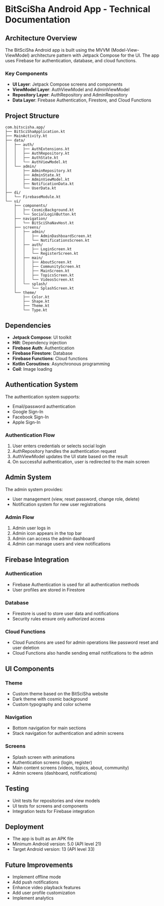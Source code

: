 # BitSciSha Android App - Technical Documentation

## Architecture Overview
The BitSciSha Android app is built using the MVVM (Model-View-ViewModel) architecture pattern with Jetpack Compose for the UI. The app uses Firebase for authentication, database, and cloud functions.

### Key Components
- **UI Layer**: Jetpack Compose screens and components
- **ViewModel Layer**: AuthViewModel and AdminViewModel
- **Repository Layer**: AuthRepository and AdminRepository
- **Data Layer**: Firebase Authentication, Firestore, and Cloud Functions

## Project Structure
```
com.bitscisha.app/
├── BitSciShaApplication.kt
├── MainActivity.kt
├── data/
│   ├── auth/
│   │   ├── AuthExtensions.kt
│   │   ├── AuthRepository.kt
│   │   ├── AuthState.kt
│   │   └── AuthViewModel.kt
│   └── admin/
│       ├── AdminRepository.kt
│       ├── AdminState.kt
│       ├── AdminViewModel.kt
│       ├── NotificationData.kt
│       └── UserData.kt
├── di/
│   └── FirebaseModule.kt
└── ui/
    ├── components/
    │   ├── CosmicBackground.kt
    │   └── SocialLoginButton.kt
    ├── navigation/
    │   └── BitSciShaNavHost.kt
    ├── screens/
    │   ├── admin/
    │   │   ├── AdminDashboardScreen.kt
    │   │   └── NotificationsScreen.kt
    │   ├── auth/
    │   │   ├── LoginScreen.kt
    │   │   └── RegisterScreen.kt
    │   ├── main/
    │   │   ├── AboutScreen.kt
    │   │   ├── CommunityScreen.kt
    │   │   ├── MainScreen.kt
    │   │   ├── TopicsScreen.kt
    │   │   └── VideosScreen.kt
    │   └── splash/
    │       └── SplashScreen.kt
    └── theme/
        ├── Color.kt
        ├── Shape.kt
        ├── Theme.kt
        └── Type.kt
```

## Dependencies
- **Jetpack Compose**: UI toolkit
- **Hilt**: Dependency injection
- **Firebase Auth**: Authentication
- **Firebase Firestore**: Database
- **Firebase Functions**: Cloud functions
- **Kotlin Coroutines**: Asynchronous programming
- **Coil**: Image loading

## Authentication System
The authentication system supports:
- Email/password authentication
- Google Sign-In
- Facebook Sign-In
- Apple Sign-In

### Authentication Flow
1. User enters credentials or selects social login
2. AuthRepository handles the authentication request
3. AuthViewModel updates the UI state based on the result
4. On successful authentication, user is redirected to the main screen

## Admin System
The admin system provides:
- User management (view, reset password, change role, delete)
- Notification system for new user registrations

### Admin Flow
1. Admin user logs in
2. Admin icon appears in the top bar
3. Admin can access the admin dashboard
4. Admin can manage users and view notifications

## Firebase Integration
### Authentication
- Firebase Authentication is used for all authentication methods
- User profiles are stored in Firestore

### Database
- Firestore is used to store user data and notifications
- Security rules ensure only authorized access

### Cloud Functions
- Cloud Functions are used for admin operations like password reset and user deletion
- Cloud Functions also handle sending email notifications to the admin

## UI Components
### Theme
- Custom theme based on the BitSciSha website
- Dark theme with cosmic background
- Custom typography and color scheme

### Navigation
- Bottom navigation for main sections
- Stack navigation for authentication and admin screens

### Screens
- Splash screen with animations
- Authentication screens (login, register)
- Main content screens (videos, topics, about, community)
- Admin screens (dashboard, notifications)

## Testing
- Unit tests for repositories and view models
- UI tests for screens and components
- Integration tests for Firebase integration

## Deployment
- The app is built as an APK file
- Minimum Android version: 5.0 (API level 21)
- Target Android version: 13 (API level 33)

## Future Improvements
- Implement offline mode
- Add push notifications
- Enhance video playback features
- Add user profile customization
- Implement analytics
